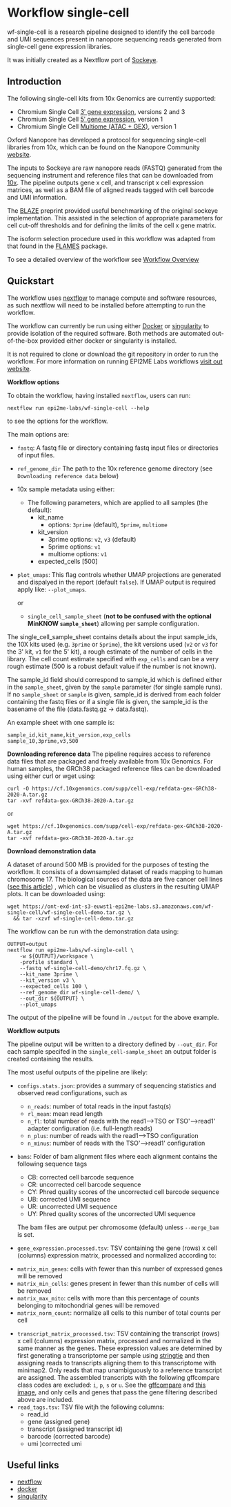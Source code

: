 # Workflow single-cell

wf-single-cell is a research pipeline designed to identify the cell barcode
and UMI sequences present in nanopore sequencing reads generated from single-cell gene expression libraries. 

It was initially created as a Nextflow port of [Sockeye](https://github.com/nanoporetech/sockeye).








## Introduction

The following single-cell kits from 10x Genomics are currently supported:
- Chromium Single Cell [3ʹ gene expression](https://teichlab.github.io/scg_lib_structs/methods_html/10xChromium3.html), versions 2 and 3
- Chromium Single Cell [5ʹ gene expression](https://teichlab.github.io/scg_lib_structs/methods_html/10xChromium5.html), version 1
- Chromium Single Cell [Multiome (ATAC + GEX)](https://teichlab.github.io/scg_lib_structs/methods_html/10xChromium_multiome.html), version 1

Oxford Nanopore has developed a protocol for sequencing single-cell libraries from 10x, which can be found on the Nanopore Community [website](https://community.nanoporetech.com/docs/prepare/library_prep_protocols/single-cell-transcriptomics-10x/v/sst_v9148_v111_revb_12jan2022).

The inputs to Sockeye are raw nanopore reads (FASTQ) generated from the sequencing
instrument and reference files that can be downloaded from [10x](https://support.10xgenomics.com/single-cell-gene-expression/software/downloads/latest).
The pipeline outputs gene x cell, and transcript x cell expression matrices, as well as a BAM file of
aligned reads tagged with cell barcode and UMI information.

The [BLAZE](https://github.com/shimlab/BLAZE) preprint provided useful benchmarking of the original sockeye implementation. 
This assisted in the selection of appropriate parameters for cell cut-off thresholds and for defining the limits of the cell x gene matrix.

The isoform selection procedure used in this workflow was adapted from that found in the [FLAMES](https://github.com/LuyiTian/FLAMES) 
package.

To see a detailed overview of the workflow see [Workflow Overview](./docs/workflow_overview.md)



## Quickstart

The workflow uses [nextflow](https://www.nextflow.io/) to manage compute and 
software resources, as such nextflow will need to be installed before attempting
to run the workflow.

The workflow can currently be run using either
[Docker](https://www.docker.com/products/docker-desktop) or
[singularity](https://docs.sylabs.io/guides/3.5/user-guide/introduction.html) to provide isolation of
the required software. Both methods are automated out-of-the-box provided
either docker or singularity is installed.

It is not required to clone or download the git repository in order to run the workflow.
For more information on running EPI2ME Labs workflows [visit out website](https://labs.epi2me.io/wfindex).

**Workflow options**

To obtain the workflow, having installed `nextflow`, users can run:

```
nextflow run epi2me-labs/wf-single-cell --help
```

to see the options for the workflow.


The main options are:
* `fastq`: A fastq file or directory containing fastq input files or directories of input files.
* `ref_genome_dir` The path to the 10x reference genome directory (see `Downloading reference data` below)
* 10x sample metadata using either:
  * The following parameters, which are applied to all samples (the default):
    * kit_name 
      * options: `3prime` (default), `5prime`, `multiome`
    * kit_version
      * 3prime options: `v2`, `v3` (default)
      * 5prime options: `v1`
      * multiome options: `v1`
    * expected_cells [500]
* `plot_umaps`: This flag controls whether UMAP projections are generated and dispalyed in the report (default `false`). If UMAP output is required apply like: `--plot_umaps`. 

  or

  *  `single_cell_sample_sheet`
  (__not to be confused with the optional MinKNOW `sample_sheet`__) allowing per sample configuration.



The single_cell_sample_sheet contains details about the input sample_ids, the 10X kits used (e.g. `3prime` or `5prime`), the kit versions used (`v2` or `v3` for the 3' kit, `v1` for the 5' kit), a rough estimate of the number of cells in the library. The cell count estimate specified with `exp_cells` and can be a very rough estimate (500 is a robust default value if the number is not known).


The sample_id field should correspond to sample_id which is defined either in the `sample_sheet`,  given by the `sample` parameter (for single sample runs). If no `sample_sheet` or `sample` is given, sample_id is derived from each folder containing the fastq files or if a single file is given, the sample_id is the basename of the file (data.fastq.gz -> data.fastq).

An example sheet with one sample is:
```
sample_id,kit_name,kit_version,exp_cells
sample_10,3prime,v3,500
```

**Downloading reference data**
The pipeline requires access to reference data files that are packaged and freely available from 10x Genomics. For human samples, the GRCh38 packaged reference files can be downloaded using either curl or wget using:

```
curl -O https://cf.10xgenomics.com/supp/cell-exp/refdata-gex-GRCh38-2020-A.tar.gz
tar -xvf refdata-gex-GRCh38-2020-A.tar.gz
```

or 
```
wget https://cf.10xgenomics.com/supp/cell-exp/refdata-gex-GRCh38-2020-A.tar.gz
tar -xvf refdata-gex-GRCh38-2020-A.tar.gz
```

**Download demonstration data**

A dataset of around 500 MB is provided for the purposes of testing the workflow.
It consists of a downsampled dataset of reads mapping to human chromosome 17. 
The biological sources of the data are five cancer cell lines ([see this article](https://www.nature.com/articles/s41592-019-0425-8))
, which can be visualied as clusters in the resulting UMAP plots.
It can be downloaded using:

```
wget https://ont-exd-int-s3-euwst1-epi2me-labs.s3.amazonaws.com/wf-single-cell/wf-single-cell-demo.tar.gz \
  && tar -xzvf wf-single-cell-demo.tar.gz
```

The workflow can be run with the demonstration data using:

```
OUTPUT=output
nextflow run epi2me-labs/wf-single-cell \
    -w ${OUTPUT}/workspace \
    -profile standard \
    --fastq wf-single-cell-demo/chr17.fq.gz \
    --kit_name 3prime \
    --kit_version v3 \
    --expected_cells 100 \
    --ref_genome_dir wf-single-cell-demo/ \
    --out_dir ${OUTPUT} \
    --plot_umaps
```

The output of the pipeline will be found in `./output` for the above
example. 

**Workflow outputs**

The pipeline output will be written to a directory defined by ``--out_dir``. 
For each sample specifed in the `single_cell-sample_sheet`  an output folder is created containing the results.


The most useful outputs of the pipeline are likely:

* ``configs.stats.json``: provides a summary of sequencing statistics and observed read configurations, such as

  - ``n_reads``: number of total reads in the input fastq(s)
  - ``rl_mean``: mean read length
  - ``n_fl``: total number of reads with the read1-->TSO or TSO'-->read1' adapter configuration (i.e. full-length reads)
  - ``n_plus``: number of reads with the read1-->TSO configuration
  - ``n_minus``: number of reads with the TSO'-->read1' configuration

* ``bams``: Folder of bam alignment files where each alignment contains the following sequence tags

  - CB: corrected cell barcode sequence
  - CR: uncorrected cell barcode sequence
  - CY: Phred quality scores of the uncorrected cell barcode sequence
  - UB: corrected UMI sequence
  - UR: uncorrected UMI sequence
  - UY: Phred quality scores of the uncorrected UMI sequence


  The bam files are output per chromosome (default) unless `--merge_bam` is set.

 * ``gene_expression.processed.tsv``:  TSV containing the gene (rows) x cell (columns) expression matrix, processed and normalized according to: 

  - ``matrix_min_genes``: cells with fewer than this number of expressed genes will be removed
  - ``matrix_min_cells``: genes present in fewer than this number of cells will be removed
  - ``matrix_max_mito``: cells with more than this percentage of counts belonging to mitochondrial genes will be removed
  - ``matrix_norm_count``: normalize all cells to this number of total counts per cell


* ``transcript_matrix_processed.tsv``: TSV containing the transcript (rows) x cell (columns) expression matrix, processed and normalized in the same manner as the genes.
These expression values are determined by first generating a transcriptome per sample using [stringtie](https://ccb.jhu.edu/software/stringtie/) and then assigning reads to
transcripts aligning them to this transcriptome with minimap2. Only reads that map unambiguously to a reference transcript are assigned. 
The assembled transcripts with the following gffcompare class codes
are excluded: `i`, `p`, `s` or `u`.
See the [gffcompare](https://ccb.jhu.edu/software/stringtie/gffcompare.shtml)
and [this image](https://ccb.jhu.edu/software/stringtie/gffcompare_codes.png), and
only cells and genes that pass the gene filtering described above are included.
* ``read_tags.tsv``: 
TSV file witjh the following columns:
  - read_id
  - gene (assigned gene)
  - transcript (assigned transcript id)  
  - barcode (corrected barcode)
  - umi )corrected umi



## Useful links

* [nextflow](https://www.nextflow.io/)
* [docker](https://www.docker.com/products/docker-desktop)
* [singularity](https://docs.sylabs.io/guides/3.5/user-guide/introduction.html)
